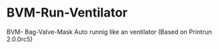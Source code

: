 # BVM-Run-Ventilator
BVM- Bag-Valve-Mask Auto runnig like an ventilator (Based on Printrun 2.0.0rc5)
